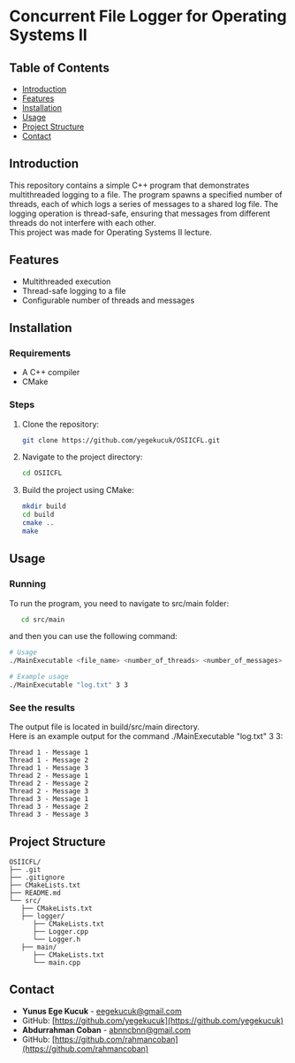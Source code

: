 # Concurrent File Logger for Operating Systems II

## Table of Contents
- [Introduction](#introduction)
- [Features](#features)
- [Installation](#installation)
- [Usage](#usage)
- [Project Structure](#project-structure)
- [Contact](#contact)

## Introduction
This repository contains a simple C++ program that demonstrates multithreaded logging to a file. The program spawns a specified number of threads, each of which logs a series of messages to a shared log file. The logging operation is thread-safe, ensuring that messages from different threads do not interfere with each other. <br> 
This project was made for Operating Systems II lecture.

## Features
- Multithreaded execution
- Thread-safe logging to a file
- Configurable number of threads and messages

## Installation
### Requirements
- A C++ compiler
- CMake

### Steps
1. Clone the repository:
   ```sh
   git clone https://github.com/yegekucuk/OSIICFL.git
   ```
2. Navigate to the project directory:
   ```sh
   cd OSIICFL
   ```
3. Build the project using CMake:
   ```sh
   mkdir build
   cd build
   cmake ..
   make
   ```

## Usage
### Running
To run the program, you need to navigate to src/main folder:
```sh
   cd src/main
```

and then you can use the following command:

```sh
# Usage
./MainExecutable <file_name> <number_of_threads> <number_of_messages>

# Example usage
./MainExecutable "log.txt" 3 3
```
### See the results
The output file is located in build/src/main directory. <br>
Here is an example output for the command ./MainExecutable "log.txt" 3 3:
```
Thread 1 - Message 1
Thread 1 - Message 2
Thread 1 - Message 3
Thread 2 - Message 1
Thread 2 - Message 2
Thread 2 - Message 3
Thread 3 - Message 1
Thread 3 - Message 2
Thread 3 - Message 3
```

## Project Structure
```
OSIICFL/
├── .git
├── .gitignore
├── CMakeLists.txt
├── README.md
└── src/
   ├── CMakeLists.txt
   ├── logger/
      ├── CMakeLists.txt
      ├── Logger.cpp
      └── Logger.h
   ├── main/
      ├── CMakeLists.txt
      └── main.cpp
```

## Contact
- **Yunus Ege Kucuk** - [eegekucuk@gmail.com](eegekucuk@gmail.com)
- GitHub: [https://github.com/yegekucuk](https://github.com/yegekucuk)
- **Abdurrahman Coban** - [abnncbnn@gmail.com](mailto:abnncbnn@gmail.com)
- GitHub: [https://github.com/rahmancoban](https://github.com/rahmancoban)
